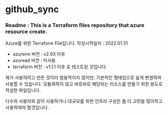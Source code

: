 # github_sync
### Readme : This is a Terraform files repository that azure resource create.
Azure를 위한 Terraform File입니다. 작성시작일자 : 2022.01.31

* azurerm 버전 : v2.93 이후
* azuread 버전 : 미사용
* terraform 버전 : v1.1.1 이후 로 테스트된 것입니다.

제가 사용하려고 만든 것이라 범용적이지 않지만, 기본적인 형태임으로 쉽게 변경하여 사용할 수 있습니다.
모듈화하지 않고 바로바로 해당되는 리소스를 만들기 위한 용도로 작성한 파일입니다.

다수의 사용자와 같이 사용하거나 대규모를 위한 인프라 구성은 좀 더 고민을 많이하고 사용하여야 할것입니다.
